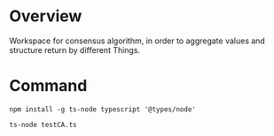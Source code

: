 # Overview

Workspace for consensus algorithm, in order to aggregate values and structure return by different Things.

# Command

```
npm install -g ts-node typescript '@types/node'
```

```
ts-node testCA.ts
```
